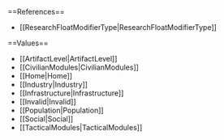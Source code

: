 ==References==
 * [[ResearchFloatModifierType|ResearchFloatModifierType]]

==Values==
 * [[ArtifactLevel|ArtifactLevel]]
 * [[CivilianModules|CivilianModules]]
 * [[Home|Home]]
 * [[Industry|Industry]]
 * [[Infrastructure|Infrastructure]]
 * [[Invalid|Invalid]]
 * [[Population|Population]]
 * [[Social|Social]]
 * [[TacticalModules|TacticalModules]]
